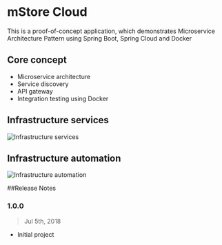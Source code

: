 # mStore Cloud

This is a proof-of-concept application, which demonstrates Microservice Architecture Pattern using Spring Boot, Spring Cloud and Docker

## Core concept

  * Microservice architecture
  * Service discovery
  * API gateway
  * Integration testing using Docker

## Infrastructure services

![Infrastructure services](https://cloud.githubusercontent.com/assets/6069066/13906840/365c0d94-eefa-11e5-90ad-9d74804ca412.png "Infrastructure services")

## Infrastructure automation

![Infrastructure automation](https://cloud.githubusercontent.com/assets/6069066/14159789/0dd7a7ce-f6e9-11e5-9fbb-a7fe0f4431e3.png "Infrastructure automation")

##Release Notes

### 1.0.0
> Jul 5th, 2018

  * Initial project